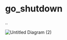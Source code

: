 # go_shutdown
..

![Untitled Diagram (2)](https://user-images.githubusercontent.com/34915108/62047759-33eaee00-b246-11e9-959d-edac1a2deaf4.png)
